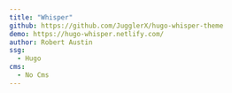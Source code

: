```yaml
---
title: "Whisper"
github: https://github.com/JugglerX/hugo-whisper-theme
demo: https://hugo-whisper.netlify.com/
author: Robert Austin
ssg:
  - Hugo
cms:
  - No Cms
---
```

